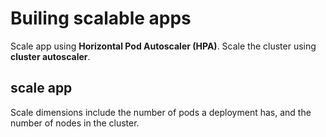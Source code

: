 # Builing scalable apps

Scale app using **Horizontal Pod Autoscaler (HPA)**. Scale the cluster using **cluster autoscaler**.

## scale app
Scale dimensions include the number of pods a deployment has, and the number of nodes in the cluster.
